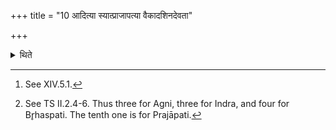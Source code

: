 +++
title = "10 आदित्या स्यात्प्राजापत्या वैकादशिनदेवता"

+++

<details><summary>थिते</summary>

10. (This expiation-offering) should be (performed) for the Ādityas or Prajāpati ; or for the deities of the Eleven (victims)[^1] or the should be the same as those to whom the pregnant (cows are offered).[^2]  

[^1]: See XIV.5.1.  

[^2]: See TS II.2.4-6. Thus three for Agni, three for Indra, and four for Br̥haspati. The tenth one is for Prajāpati.  
</details>
